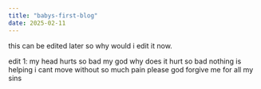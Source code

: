 ```yaml
---
title: "babys-first-blog"
date: 2025-02-11
---
```


this can be edited later so why would i edit it now.

edit 1: my head hurts so bad my god why does it hurt so bad nothing is helping i cant move without so much pain please god forgive me for all my sins 
